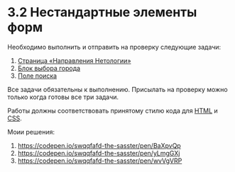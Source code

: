 # 3.2 Нестандартные элементы форм

Необходимо выполнить и отправить на проверку следующие задачи:

1. [Страница «Направления Нетологии»](./courses/)
2. [Блок выбора города](./city-select/)
3. [Поле поиска](./search-field/)

Все задачи обязательны к выполнению. Присылать на проверку можно только когда готовы все три задачи.

Работы должны соответствовать принятому стилю кода для [HTML](https://github.com/netology-code/codestyle/tree/master/html) и [CSS](https://github.com/netology-code/codestyle/tree/master/css).

Моии решения:

1. https://codepen.io/swqqfafd-the-sasster/pen/BaXpvQp
2. https://codepen.io/swqqfafd-the-sasster/pen/yLmgGXj
3. https://codepen.io/swqqfafd-the-sasster/pen/wvVgVRP

